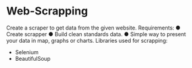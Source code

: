 # Web-Scrapping
Create a scraper to get data from the given website.
Requirements:
● Create scrapper
● Build clean standards data.
● Simple way to present your data in map, graphs or charts.
Libraries used for scrapping:
- Selenium
- BeautifulSoup
